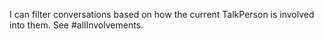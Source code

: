 I can filter conversations based on how the current TalkPerson is involved into them. See #allInvolvements.